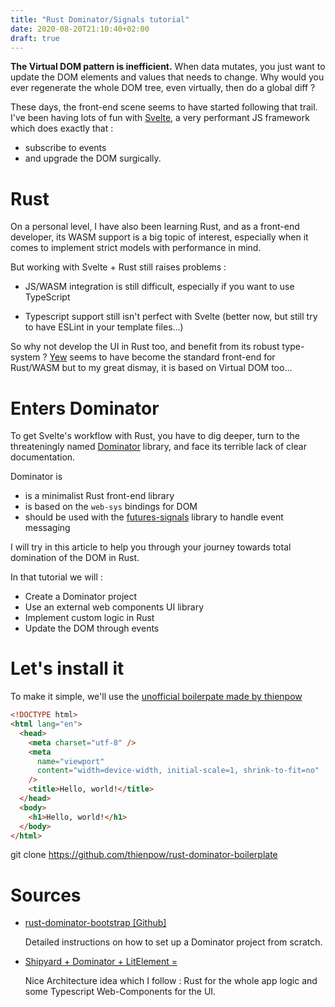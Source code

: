 ```yaml
---
title: "Rust Dominator/Signals tutorial"
date: 2020-08-20T21:10:40+02:00
draft: true
---
```


**The Virtual DOM pattern is inefficient.** When data mutates, you just want to update the DOM elements and values that needs to change. Why would you ever regenerate the whole DOM tree, even virtually, then do a global diff ?

These days, the front-end scene seems to have started following that trail. I've been having lots of fun with [Svelte](https://svelte.dev), a very performant JS framework which does exactly that :

- subscribe to events
- and upgrade the DOM surgically.

# Rust

On a personal level, I have also been learning Rust, and as a front-end developer, its WASM support is a big topic of interest, especially when it comes to implement strict models with performance in mind.

But working with Svelte + Rust still raises problems :

- JS/WASM integration is still difficult, especially if you want to use TypeScript

- Typescript support still isn't perfect with Svelte (better now, but still try to have ESLint in your template files...)

So why not develop the UI in Rust too, and benefit from its robust type-system ? [Yew](https://yew.rs/) seems to have become the standard front-end for Rust/WASM but to my great dismay, it is based on Virtual DOM too...

# Enters Dominator

To get Svelte's workflow with Rust, you have to dig deeper, turn to the threateningly named [Dominator](https://crates.io/crates/dominator) library, and face its terrible lack of clear documentation.

Dominator is

- is a minimalist Rust front-end library
- is based on the `web-sys` bindings for DOM
- should be used with the [futures-signals](https://crates.io/crates/futures-signals) library to handle event messaging

I will try in this article to help you through your journey towards total domination of the DOM in Rust.

In that tutorial we will :

- Create a Dominator project
- Use an external web components UI library
- Implement custom logic in Rust
- Update the DOM through events

# Let's install it

To make it simple, we'll use the [unofficial boilerpate made by thienpow](https://github.com/thienpow/rust-dominator-boilerplate)

```html
<!DOCTYPE html>
<html lang="en">
  <head>
    <meta charset="utf-8" />
    <meta
      name="viewport"
      content="width=device-width, initial-scale=1, shrink-to-fit=no"
    />
    <title>Hello, world!</title>
  </head>
  <body>
    <h1>Hello, world!</h1>
  </body>
</html>
```

git clone https://github.com/thienpow/rust-dominator-boilerplate

# Sources

- [rust-dominator-bootstrap [Github]](https://github.com/thienpow/rust-dominator-bootstrap)

  Detailed instructions on how to set up a Dominator project from scratch.

- [Shipyard + Dominator + LitElement =](https://medium.com/@david.komer/shipyard-dominator-litelement-b4bcdc7ec42d)

  Nice Architecture idea which I follow : Rust for the whole app logic and some Typescript Web-Components for the UI.
